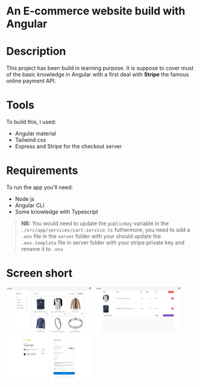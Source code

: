 # An E-commerce website build with Angular

# Description

This project has been build in learning purpose. It is suppose to cover must of the basic knowledge in Angular with a first deal with **Stripe** the famous online payment API.

# Tools 

To build this, I used:
- Angular material 
- Tailwind css
- Express and Stripe for the checkout server

# Requirements

To run the app you'll need: 
- Node js
- Angular CLI 
- Some knowledge with Typescript 

> **NB:** You would need to update the `publicKey` variable in the `./src/app/services/cart.service.ts` futhermore, you need to add a `.env` file in the `server` folder with your should update the `.env.template` file in server folder with your stripe private key and rename it to `.env`

# Screen short 
<div style="display: flex; flex-wrap: wrap; gap: 10px;">
  <img src="./assets/home.png" alt="Home" style="width: 45%;"/>
  <img src="./assets/checkout.png" alt="Checkout" style="width: 45%;"/>
  <img src="./assets/stripe.png" alt="Stripe" style="width: 45%;"/>
</div>
